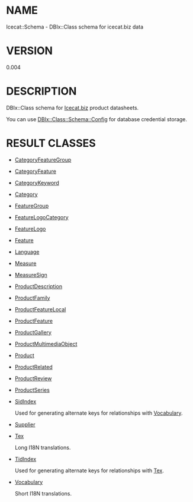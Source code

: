 # NAME

Icecat::Schema - DBIx::Class schema for icecat.biz data

# VERSION

0.004

# DESCRIPTION

DBIx::Class schema for [Icecat.biz](http://icecat.biz/) product datasheets.

You can use [DBIx::Class::Schema::Config](https://metacpan.org/pod/DBIx::Class::Schema::Config) for database credential storage.

# RESULT CLASSES

- [CategoryFeatureGroup](https://metacpan.org/pod/Icecat::Schema::Result::CategoryFeatureGroup)
- [CategoryFeature](https://metacpan.org/pod/Icecat::Schema::Result::CategoryFeature)
- [CategoryKeyword](https://metacpan.org/pod/Icecat::Schema::Result::CategoryKeyword)
- [Category](https://metacpan.org/pod/Icecat::Schema::Result::Category)
- [FeatureGroup](https://metacpan.org/pod/Icecat::Schema::Result::FeatureGroup)
- [FeatureLogoCategory](https://metacpan.org/pod/Icecat::Schema::Result::FeatureLogoCategory)
- [FeatureLogo](https://metacpan.org/pod/Icecat::Schema::Result::FeatureLogo)
- [Feature](https://metacpan.org/pod/Icecat::Schema::Result::Feature)
- [Language](https://metacpan.org/pod/Icecat::Schema::Result::Language)
- [Measure](https://metacpan.org/pod/Icecat::Schema::Result::Measure)
- [MeasureSign](https://metacpan.org/pod/Icecat::Schema::Result::MeasureSign)
- [ProductDescription](https://metacpan.org/pod/Icecat::Schema::Result::ProductDescription)
- [ProductFamily](https://metacpan.org/pod/Icecat::Schema::Result::ProductFamily)
- [ProductFeatureLocal](https://metacpan.org/pod/Icecat::Schema::Result::ProductFeatureLocal)
- [ProductFeature](https://metacpan.org/pod/Icecat::Schema::Result::ProductFeature)
- [ProductGallery](https://metacpan.org/pod/Icecat::Schema::Result::ProductGallery)
- [ProductMultimediaObject](https://metacpan.org/pod/Icecat::Schema::Result::ProductMultimediaObject)
- [Product](https://metacpan.org/pod/Icecat::Schema::Result::Product)
- [ProductRelated](https://metacpan.org/pod/Icecat::Schema::Result::ProductRelated)
- [ProductReview](https://metacpan.org/pod/Icecat::Schema::Result::ProductReview)
- [ProductSeries](https://metacpan.org/pod/Icecat::Schema::Result::ProductSeries)
- [SidIndex](https://metacpan.org/pod/Icecat::Schema::Result::SidIndex)

    Used for generating alternate keys for relationships with
    [Vocabulary](https://metacpan.org/pod/Icecat::Schema::Result::Vocabulary).

- [Supplier](https://metacpan.org/pod/Icecat::Schema::Result::Supplier)
- [Tex](https://metacpan.org/pod/Icecat::Schema::Result::Tex)

    Long I18N translations.

- [TidIndex](https://metacpan.org/pod/Icecat::Schema::Result::TidIndex)

    Used for generating alternate keys for relationships with
    [Tex](https://metacpan.org/pod/Icecat::Schema::Result::Tex).

- [Vocabulary](https://metacpan.org/pod/Icecat::Schema::Result::Vocabulary)

    Short I18N translations.
